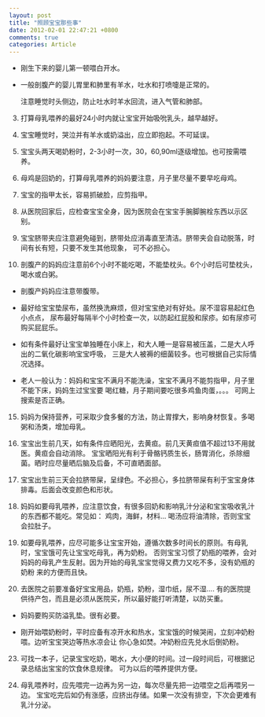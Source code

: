 ```yaml
---
layout: post
title: "照顾宝宝那些事"
date: 2012-02-01 22:47:21 +0800
comments: true
categories: Article
---
```


* 刚生下来的婴儿第一顿喂白开水。

* 一般剖腹产的婴儿胃里和肺里有羊水，吐水和打喷嚏是正常的。

    注意睡觉时头侧边，防止吐水时羊水回流，进入气管和肺部。

3. 打算母乳喂养的最好24小时内就让宝宝开始吸吮乳头，越早越好。

4. 宝宝睡觉时，哭泣并有羊水或奶溢出，应立即抱起。不可延误。

5. 宝宝头两天喝奶粉时，2-3小时一次，30，60,90ml逐级增加。也可按需喂养。

6. 母鸡是回奶的，打算母乳喂养的妈妈要注意，月子里尽量不要早吃母鸡。

7. 宝宝的指甲太长，容易抓破脸，应剪指甲。

8. 从医院回家后，应检查宝宝全身，因为医院会在宝宝手腕脚腕栓东西以示区别。

9. 宝宝脐带夹应注意避免碰到，脐带处应消毒直至清洁。脐带夹会自动脱落，时间有长有短，只要不发生其他现象，
     可不必担心。

10. 剖腹产的妈妈应注意前6个小时不能吃喝，不能垫枕头。6个小时后可垫枕头，喝水或白粥。

* 剖腹产妈妈应注意带腹带。

* 最好给宝宝垫尿布，虽然换洗麻烦，但对宝宝绝对有好处。尿不湿容易起红色小点点，
     尿布最好每隔半个小时检查一次，以防起红屁股和尿疹。如有尿疹可购买屁屁乐。

* 如有条件最好让宝宝单独睡在小床上，和大人睡一是容易被压盖，二是大人呼出的二氧化碳影响宝宝呼吸，
     三是大人被褥的细菌较多。也可根据自己实际情况选择。

* 老人一般认为：妈妈和宝宝不满月不能洗澡，宝宝不满月不能剪指甲，月子里不能下床，妈妈生过宝宝要
  喝红糖，月子期间要吃很多鸡鱼肉蛋，。。。
     可网上搜索是否正确。

15. 妈妈为保持营养，可采取少食多餐的方法，防止胃撑大，影响身材恢复。多喝粥和汤类，增加母乳。

16. 宝宝出生前几天，如有条件应晒阳光，去黄疸。前几天黄疸值不超过13不用就医。黄疸会自动消除。
      宝宝晒阳光有利于骨骼钙质生长，肠胃消化，杀除细菌。晒时应尽量晒后脑及后备，不可直晒面部。

17. 宝宝出生前三天会拉脐带屎，呈绿色。不必担心，多拉脐带屎有利于宝宝身体排毒。后面会改变颜色和形状。

18. 妈妈如要母乳喂养，应注意饮食，有很多回奶和影响乳汁分泌和宝宝吸收乳汁的东西都不能吃。常见如：
     鸡肉，海鲜，材料...
     喝汤应将油清除，否则宝宝会拉肚子。

19. 如要母乳喂养，应尽可能多让宝宝开始，遵循次数多时间长的原则。有母乳时，宝宝饿可先让宝宝吃母乳，再为奶粉。
      否则宝宝习惯了奶瓶的喂养，会对妈妈的母乳产生反射。因为开始的母乳宝宝觉得又费力又吃不多，没有奶瓶的奶粉
      来的方便而且快。

20. 去医院之前要准备好宝宝用品，奶瓶，奶粉，湿巾纸，尿不湿....
      有的医院提供待产包，而且是必须从医院买，所以最好能打听清楚，以防买重。

* 妈妈要购买防溢乳垫。很有必要。

* 刚开始喂奶粉时，平时应备有凉开水和热水，宝宝饿的时候哭闹，立刻冲奶粉喂。边听宝宝哭边等热水凉会让
     你心急如焚。冲奶粉应先兑水后倒奶粉。

23. 可找一本子，记录宝宝吃奶，喝水，大小便的时间。过一段时间后，可根据记录总结出宝宝的饮食休息规律。
      可为以后的喂养提供方便。

24. 母乳喂养时，应先喂完一边再为另一边，每次尽量先把一边喂空之后再喂另一边。
      宝宝吃完后如仍有涨感，应挤出存储。如果一次没有排空，下次会更难有乳汁分泌。